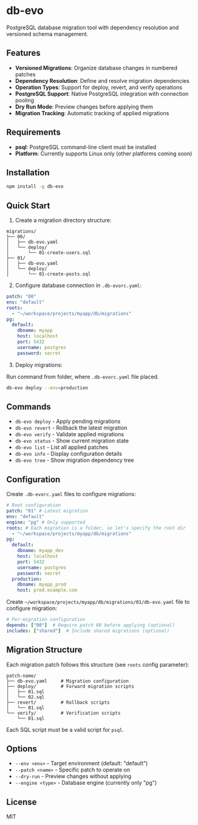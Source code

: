 # db-evo

PostgreSQL database migration tool with dependency resolution and versioned schema management.

## Features

- **Versioned Migrations**: Organize database changes in numbered patches
- **Dependency Resolution**: Define and resolve migration dependencies
- **Operation Types**: Support for deploy, revert, and verify operations
- **PostgreSQL Support**: Native PostgreSQL integration with connection pooling
- **Dry Run Mode**: Preview changes before applying them
- **Migration Tracking**: Automatic tracking of applied migrations

## Requirements

- **psql**: PostgreSQL command-line client must be installed
- **Platform**: Currently supports Linux only (other platforms coming soon)

## Installation

```bash
npm install -g db-evo
```

## Quick Start

1. Create a migration directory structure:

```text
migrations/
├── 00/
│   ├── db-evo.yaml
│   └── deploy/
│       └── 01-create-users.sql
├── 01/
│   ├── db-evo.yaml
│   └── deploy/
│       └── 01-create-posts.sql
```

2. Configure database connection in `.db-evorc.yaml`:

```yaml
patch: "00" 
env: "default"
roots: 
  - "~/workspace/projects/myapp/db/migrations"
pg:
  default:
    dbname: myapp
    host: localhost
    port: 5432
    username: postgres
    password: secret
```

3. Deploy migrations:

Run command from folder, where `.db-evorc.yaml` file placed.

```bash
db-evo deploy --env=production
```

## Commands

- `db-evo deploy` - Apply pending migrations
- `db-evo revert` - Rollback the latest migration
- `db-evo verify` - Validate applied migrations
- `db-evo status` - Show current migration state
- `db-evo list` - List all applied patches
- `db-evo info` - Display configuration details
- `db-evo tree` - Show migration dependency tree

## Configuration

Create `.db-evorc.yaml` files to configure migrations:

```yaml
# Root configuration
patch: "01" # Latest migration
env: "default"
engine: "pg" # Only supported
roots: # Each migration is a folder, so let's specify the root dir
  - "~/workspace/projects/myapp/db/migrations"
pg:
  default:
    dbname: myapp_dev
    host: localhost
    port: 5432
    username: postgres
    password: secret
  production:
    dbname: myapp_prod
    host: prod.example.com
```

Create `~/workspace/projects/myapp/db/migrations/01/db-evo.yaml` file to configure migration:

```yaml
# Per-migration configuration
depends: ["00"]  # Require patch 00 before applying (optional)
includes: ["shared"]  # Include shared migrations (optional)
```

## Migration Structure

Each migration patch follows this structure (see `roots` config parameter):

```text
patch-name/
├── db-evo.yaml     # Migration configuration
├── deploy/         # Forward migration scripts
│   ├── 01.sql
│   └── 02.sql
├── revert/         # Rollback scripts 
│   └── 01.sql
└── verify/         # Verification scripts 
    └── 01.sql
```

Each SQL script must be a valid script for `psql`.

## Options

- `--env <env>` - Target environment (default: "default")
- `--patch <name>` - Specific patch to operate on
- `--dry-run` - Preview changes without applying
- `--engine <type>` - Database engine (currently only "pg")

## License

MIT
